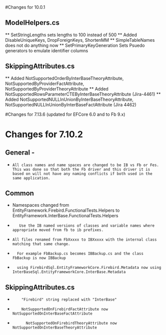 #Changes for 10.0.1

## ModelHelpers.cs
** SetStringLengths sets lengths to 100 instead of 500
** Added DisableUniqueKeys, DropForeignKeys, ShortenMM
** SimpleTableNames does not do anything now
** SetPrimaryKeyGeneration Sets Psuedo generators to emulate identifier columns

## SkippingAttributes.cs
** Added NotSupportedOrderByInterBaseTheoryAttribute, NotSupportedByProviderFactAttribute, NotSupportedByProviderTheoryAttribute
** Added NotSupportedRowsParameterCTEByInterBaseTheoryAttribute (Jira-4461)
** Added NotSupportedNULLInUnionByInterBaseTheoryAttribute, NotSupportedNULLInUnionByInterBaseFactAttribute (Jira 4462)

#Changes for 7.13.6 (updated for EFCore 6.0 and to Fb 9.x)

# Changes for 7.10.2 

##  General - 
*	  All class names and name spaces are changed to be IB vs Fb or Fes.  This was done so that both the Fb driver and this driver it is based on will not have any naming conflicts if both used in the same application.

##  Common 
*    Namespaces changed from EntityFramework.Firebird.FunctionalTests.Helpers to EntityFramework.InterBase.FunctionalTests.Helpers
*		 Use the IB named versions of classes and variable names where appropriate moved from fb to ib prefixes.
		
*	  All files renamed from FbXxxxx to IBXxxxx with the internal class matching that same change.  
*	    For example FbBackup.cs becomes IBBackup.cs and the class FbBackup is now IBBackup
			
*		using FirebirdSql.EntityFrameworkCore.Firebird.Metadata now using InterBaseSql.EntityFrameworkCore.InterBase.Metadata
		
##		SkippingAttributes.cs
*		  "Firebird" string replaced with "InterBase"
*		  NotSupportedOnFirebirdFactAttribute now NotSupportedOnInterBaseFactAttribute
*			NotSupportedOnFirebirdTheoryAttribute now NotSupportedOnInterBaseTheoryAttribute
			
